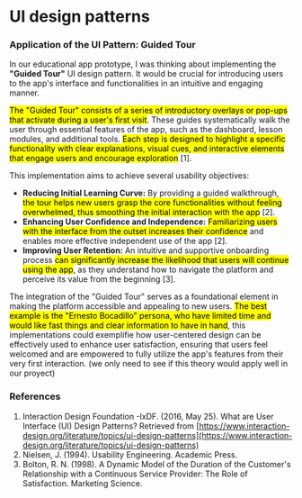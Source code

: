 # UI design patterns

### Application of the UI Pattern: Guided Tour
In our educational app prototype, I was thinking about implementing the **"Guided Tour"** UI design pattern. It would be crucial for introducing users to the app's interface and functionalities in an intuitive and engaging manner.

<mark>The "Guided Tour" consists of a series of introductory overlays or pop-ups that activate during a user's first visit</mark>. These guides systematically walk the user through essential features of the app, such as the dashboard, lesson modules, and additional tools. <mark>Each step is designed to highlight a specific functionality with clear explanations, visual cues, and interactive elements that engage users and encourage exploration</mark> [1].

This implementation aims to achieve several usability objectives:
- **Reducing Initial Learning Curve:** By providing a guided walkthrough, <mark>the tour helps new users grasp the core functionalities without feeling overwhelmed, thus smoothing the initial interaction with the app</mark> [2].
- **Enhancing User Confidence and Independence:** <mark>Familiarizing users with the interface from the outset increases their confidence</mark> and enables more effective independent use of the app [2].
- **Improving User Retention:** An intuitive and supportive onboarding process <mark>can significantly increase the likelihood that users will continue using the app</mark>, as they understand how to navigate the platform and perceive its value from the beginning [3].

The integration of the "Guided Tour"  serves as a foundational element in making the platform accessible and appealing to new users. <mark>The best example is the "Ernesto Bocadillo" persona, who have limited time and would like fast things and clear information to have in hand</mark>, this implementations could exemplifie how user-centered design can be effectively used to enhance user satisfaction, ensuring that users feel welcomed and are empowered to fully utilize the app's features from their very first interaction. (we only need to see if this theory would apply well in our proyect)

### References

1. Interaction Design Foundation -IxDF. (2016, May 25). What are User Interface (UI) Design Patterns? Retrieved from [https://www.interaction-design.org/literature/topics/ui-design-patterns](https://www.interaction-design.org/literature/topics/ui-design-patterns)
2. Nielsen, J. (1994). Usability Engineering. Academic Press.
3. Bolton, R. N. (1998). A Dynamic Model of the Duration of the Customer's Relationship with a Continuous Service Provider: The Role of Satisfaction. Marketing Science.
